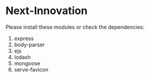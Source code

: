# Next-Innovation
Please install these modules or check the dependencies:
1. express
2. body-parser
3. ejs
4. lodash
5. mongoose
6. serve-favicon